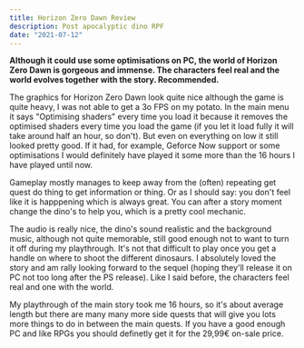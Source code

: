 ```yaml
---
title: Horizon Zero Dawn Review
description: Post apocalyptic dino RPF
date: "2021-07-12"
---
```


**Although it could use some optimisations on PC, the world of Horizon Zero Dawn is gorgeous and immense. The characters feel real and the world evolves together with the story. Recommended.**

The graphics for Horizon Zero Dawn look quite nice although the game is quite heavy, I was not able to get a 3o FPS on my potato. In the main menu it says "Optimising shaders" every time you load it because it removes the optimised shaders every time you load the game (if you let it load fully it will take around half an hour, so don't). But even on everything on low it still looked pretty good. If it had, for example, Geforce Now support or some optimisations I would definitely have played it some more than the 16 hours I have played until now.

Gameplay mostly manages to keep away from the (often) repeating get quest do thing to get information or thing. Or as I should say: you don't feel like it is happpening which is always great. You can after a story moment change the dino's to help you, which is a pretty cool mechanic.

The audio is really nice, the dino's sound realistic and the background music, although not quite memorable, still good enough not to want to turn it off during my playthrough. It's not that difficult to play once you get a handle on where to shoot the different dinosaurs. I absolutely loved the story and am rally looking forward to the sequel (hoping they'll release it on PC not too long after the PS release). Like I said before, the characters feel real and one with the world.

My playthrough of the main story took me 16 hours, so it's about average length but there are many many more side quests that will give you lots more things to do in between the main quests. If you have a good enough PC and like RPGs you should definetly get it for the 29,99€ on-sale price.
